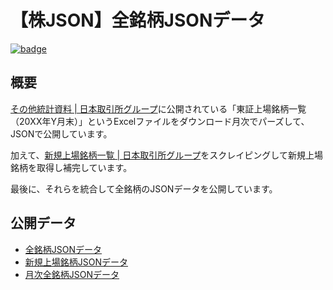 # 【株JSON】全銘柄JSONデータ

[![badge](https://github.com/umihico/kabu-json-all-stock-list/actions/workflows/auto-update.yml/badge.svg)](https://github.com/umihico/kabu-json-all-stock-list/actions/workflows/auto-update.yml)

## 概要

[その他統計資料 | 日本取引所グループ](https://www.jpx.co.jp/markets/statistics-equities/misc/01.html)に公開されている「東証上場銘柄一覧（20XX年Y月末）」というExcelファイルをダウンロード月次でパーズして、JSONで公開しています。

加えて、[新規上場銘柄一覧 | 日本取引所グループ](https://www.jpx.co.jp/listing/stocks/new/index.html)をスクレイピングして新規上場銘柄を取得し補完しています。

最後に、それらを統合して全銘柄のJSONデータを公開しています。

## 公開データ

- [全銘柄JSONデータ](https://github.com/umihico/kabu-json-all-stock-list/all_stock_list.json)
- [新規上場銘柄JSONデータ](https://github.com/umihico/kabu-json-all-stock-list/new_listings.json)
- [月次全銘柄JSONデータ](https://github.com/umihico/kabu-json-all-stock-list/monthly.json)
